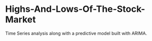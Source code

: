 # Highs-And-Lows-Of-The-Stock-Market
Time Series analysis along with a predictive model built with ARIMA.
